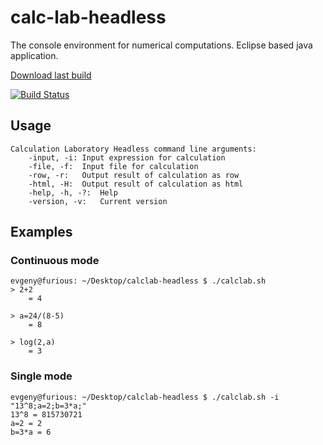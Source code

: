 # calc-lab-headless
The console environment for numerical computations. Eclipse based java application.

[Download last build](http://calc-lab.com:8080/job/calc-lab-headless/lastStableBuild/artifact/build/product/target/calclab-headless-1.0.0-SNAPSHOT.zip)

[![Build Status](http://calc-lab.com:8080/job/calc-lab-headless/lastStableBuild/badge/icon)](http://calc-lab.com:8080/job/calc-lab-headless/lastStableBuild/)


## Usage
```
Calculation Laboratory Headless command line arguments:
	-input, -i:	Input expression for calculation
	-file, -f:	Input file for calculation
	-row, -r:	Output result of calculation as row
	-html, -H:	Output result of calculation as html
	-help, -h, -?:	Help
	-version, -v:	Current version
```

## Examples
### Continuous mode
```
evgeny@furious: ~/Desktop/calclab-headless $ ./calclab.sh
> 2+2
	= 4

> a=24/(8-5)
	= 8

> log(2,a)
	= 3
```

### Single mode
```
evgeny@furious: ~/Desktop/calclab-headless $ ./calclab.sh -i "13^8;a=2;b=3*a;"
13^8 = 815730721
a=2 = 2
b=3*a = 6
```
